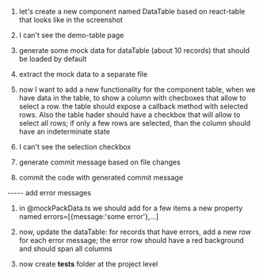1. let's create a new component named DataTable based on react-table that looks like in the screenshot

2. I can't see the demo-table page

3. generate some mock data for dataTable (about 10 records) that should be loaded by default

4. extract the mock data to a separate file

5. now I want to add a new functionality for the component table, when we have data in the table, to show a column with checboxes that allow to select a row. the table should expose a callback method with selected rows. Also the table hader should have a checkbox that will allow to select all rows; if only a few rows are selected, than the column should have an indeterminate state

6. I can't see the selection checkbox

7. generate commit message based on file changes

8. commit the code with generated commit message


----- add error messages

1. in @mockPackData.ts we should add for a few items a new property named errors=[{message:'some error'},...]

2. now, update the dataTable: for records that have errors, add a new row for each error message; the error row should have a red background and should span all columns

3. now create __tests__ folder at the project level
